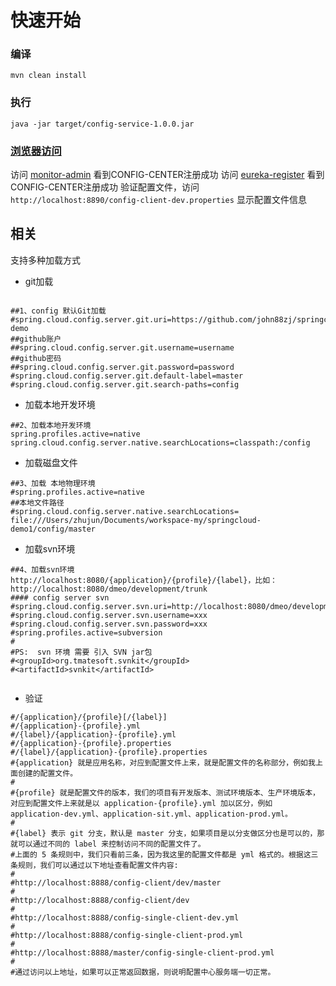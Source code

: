 # 快速开始

### 编译
``
mvn clean install 
``

    
### 执行

`
java -jar target/config-service-1.0.0.jar
`

### [浏览器访问](http://localhost:8769/login)

访问 [monitor-admin](http://localhost:8769/login) 看到CONFIG-CENTER注册成功
访问 [eureka-register](http://localhost:8761/) 看到CONFIG-CENTER注册成功
验证配置文件，访问 `http://localhost:8890/config-client-dev.properties` 显示配置文件信息

## 相关

支持多种加载方式

* git加载
```$xslt

##1、config 默认Git加载
#spring.cloud.config.server.git.uri=https://github.com/john88zj/springcloud-demo
##github账户
##spring.cloud.config.server.git.username=username
##github密码
##spring.cloud.config.server.git.password=password
#spring.cloud.config.server.git.default-label=master
#spring.cloud.config.server.git.search-paths=config
```

* 加载本地开发环境

```$xslt
##2、加载本地开发环境
spring.profiles.active=native
spring.cloud.config.server.native.searchLocations=classpath:/config
```

* 加载磁盘文件
```$xslt
##3、加载 本地物理环境
#spring.profiles.active=native
##本地文件路径
#spring.cloud.config.server.native.searchLocations= file:///Users/zhujun/Documents/workspace-my/springcloud-demo1/config/master
```



* 加载svn环境 
```$xslt
##4、加载svn环境  http://localhost:8080/{application}/{profile}/{label}，比如：http://localhost:8080/dmeo/development/trunk
#### config server svn
#spring.cloud.config.server.svn.uri=http://localhost:8080/dmeo/development/trunk
#spring.cloud.config.server.svn.username=xxx
#spring.cloud.config.server.svn.password=xxx
#spring.profiles.active=subversion
#
#PS:  svn 环境 需要 引入 SVN jar包 
#<groupId>org.tmatesoft.svnkit</groupId>
#<artifactId>svnkit</artifactId>


```
* 验证

```$xslt
#/{application}/{profile}[/{label}]
#/{application}-{profile}.yml
#/{label}/{application}-{profile}.yml
#/{application}-{profile}.properties
#/{label}/{application}-{profile}.properties
#{application} 就是应用名称，对应到配置文件上来，就是配置文件的名称部分，例如我上面创建的配置文件。
#
#{profile} 就是配置文件的版本，我们的项目有开发版本、测试环境版本、生产环境版本，对应到配置文件上来就是以 application-{profile}.yml 加以区分，例如application-dev.yml、application-sit.yml、application-prod.yml。
#
#{label} 表示 git 分支，默认是 master 分支，如果项目是以分支做区分也是可以的，那就可以通过不同的 label 来控制访问不同的配置文件了。
#上面的 5 条规则中，我们只看前三条，因为我这里的配置文件都是 yml 格式的。根据这三条规则，我们可以通过以下地址查看配置文件内容:
#
#http://localhost:8888/config-client/dev/master
#
#http://localhost:8888/config-client/dev
#
#http://localhost:8888/config-single-client-dev.yml
#
#http://localhost:8888/config-single-client-prod.yml
#
#http://localhost:8888/master/config-single-client-prod.yml
#
#通过访问以上地址，如果可以正常返回数据，则说明配置中心服务端一切正常。


```
    
    

